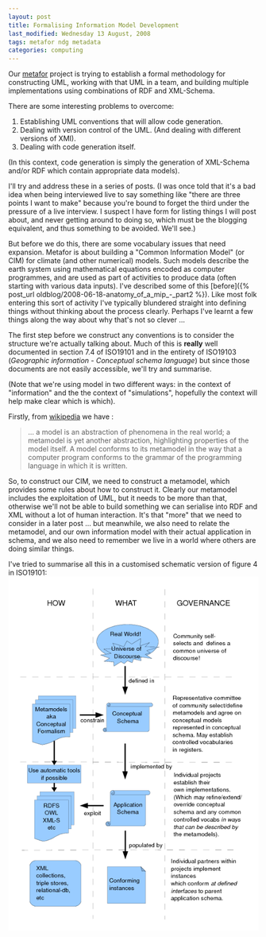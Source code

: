 ```yaml
---
layout: post
title: Formalising Information Model Development
last_modified: Wednesday 13 August, 2008
tags: metafor ndg metadata
categories: computing
---
```

Our [metafor](/tags/metafor) project is trying to establish a formal methodology for constructing UML, working with that UML in a team, and building multiple implementations using combinations of RDF and XML-Schema.

There are some interesting problems to overcome:
1. Establishing UML conventions that will allow code generation.
1. Dealing with version control of the UML. (And dealing with different versions of XMI).
1. Dealing with code generation itself.

(In this context, code generation is simply the generation of XML-Schema and/or RDF which contain appropriate data models).

I'll try and address these in a series of posts. (I was once told that it's a bad idea when being interviewed live to say something like "there are three points I want to make" because you're bound to forget the third under the pressure of a live interview. I suspect I have form for listing things I will post about, and never getting around to doing so, which must be the blogging equivalent, and thus something to be avoided. We'll see.)

But before we do this, there are some vocabulary issues that need expansion. Metafor is about building a "Common Information Model" (or CIM) for climate (and other numerical) models. Such models describe the earth system using mathematical equations encoded as computer programmes, and are used as part of activities to produce data (often starting with various data inputs). I've described some of this [before]({% post_url oldblog/2008-06-18-anatomy_of_a_mip_-_part2 %}). Like most folk entering this sort of activity I've typically blundered straight into defining things without thinking about the process clearly.  Perhaps I've learnt a few things along the way about why that's not so clever ...

The first step before we construct any conventions is to consider the structure we're actually talking about. Much of this is **really** well documented in section 7.4 of ISO19101 and in the entirety of ISO19103 (*Geographic information - Conceptual schema language*) but since those documents are not easily accessible, we'll try and summarise.

(Note that we're using model in two different ways: in the context of "information" and the the context of "simulations", hopefully the context will help make clear which is which).

Firstly, from [wikipedia](http://en.wikipedia.org/wiki/Metamodeling) we have :  
<blockquote>... a model is an abstraction of phenomena in the real world; a metamodel is yet another abstraction, highlighting properties of the model itself. A model conforms to its metamodel in the way that a computer program conforms to the grammar of the programming language in which it is written.
</blockquote>

So, to construct our CIM, we need to construct a metamodel, which provides some rules about how to construct it. Clearly our metamodel includes the exploitation of UML, but it needs to be more than that, otherwise we'll not be able to build something we can serialise into RDF and XML without a lot of human interaction. It's that "more" that we need to consider in a later post ... but meanwhile, we also need to relate the metamodel, and our own information model with their actual application in schema, and we also need to remember we live in a world where others are doing similar things.

I've tried to summarise all this in a customised schematic version of figure 4 in ISO19101:
![Image: IMAGE: static/2008/08/13/concept.png ](/assets/images/2008-08-13-concept.png)
